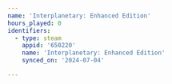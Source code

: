 ```yaml
---
name: 'Interplanetary: Enhanced Edition'
hours_played: 0
identifiers:
  - type: steam
    appid: '650220'
    name: 'Interplanetary: Enhanced Edition'
    synced_on: '2024-07-04'

---
```

